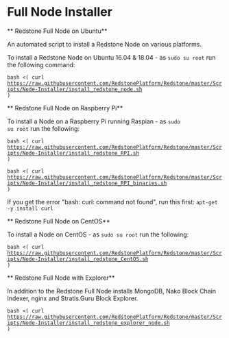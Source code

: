 # Full Node Installer
** Redstone Full Node on Ubuntu**

An automated script to install a Redstone Node on various platforms.

To install a Redstone Node on Ubuntu 16.04 & 18.04 - as <code>sudo su root</code> run the following command:

<code>bash <( curl https://raw.githubusercontent.com/RedstonePlatform/Redstone/master/Scripts/Node-Installer/install_redstone_node.sh )</code>

** Redstone Full Node on Raspberry Pi**

To install a  Node on a Raspberry Pi running Raspian - as <code>sudo su root</code> run the following:

<code>bash <( curl https://raw.githubusercontent.com/RedstonePlatform/Redstone/master/Scripts/Node-Installer/install_redstone_RPI.sh )</code>

<code>bash <( curl https://raw.githubusercontent.com/RedstonePlatform/Redstone/master/Scripts/Node-Installer/install_redstone_RPI_binaries.sh )</code>

If you get the error "bash: curl: command not found", run this first: <code>apt-get -y install curl</code>

** Redstone Full Node on CentOS**

To install a Node on CentOS - as <code>sudo su root</code> run the following:

<code>bash <( curl https://raw.githubusercontent.com/RedstonePlatform/Redstone/master/Scripts/Node-Installer/install_redstone_CentOS.sh )</code>

** Redstone Full Node with Explorer**

In addition to the Redstone Full Node installs MongoDB, Nako Block Chain Indexer, nginx and Stratis.Guru Block Explorer.

<code>bash <( curl https://raw.githubusercontent.com/RedstonePlatform/Redstone/master/Scripts/Node-Installer/install_redstone_explorer_node.sh )</code>

